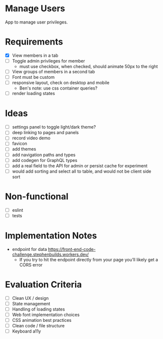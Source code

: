 # Manage Users

App to manage user privileges.

# Requirements

- [x] View members in a tab
- [ ] Toggle admin privileges for member
  - must use checkbox, when checked, should animate 50px to the right
- [ ] View groups of members in a second tab
- [ ] Font must be custom
- [ ] responsive layout, check on desktop and mobile
  - Ben's note: use css container queries?
- [ ] render loading states

# Ideas

- [ ] settings panel to toggle light/dark theme?
- [ ] deep linking to pages and panels
- [ ] record video demo
- [ ] favicon
- [ ] add themes
- [ ] add navigation paths and types
- [ ] add codegen for GraphQL types
- [ ] add a real field to the API for admin or persist cache for experiment
- [ ] would add sorting and select all to table, and would not be client side sort

# Non-functional

- [ ] eslint
- [ ] tests

# Implementation Notes

- endpoint for data https://front-end-code-challenge.stephenbuilds.workers.dev/
  - If you try to hit the endpoint directly from your page you’ll likely get a CORS error

# Evaluation Criteria

- [ ] Clean UX / design
- [ ] State management
- [ ] Handling of loading states
- [ ] Web font implementation choices
- [ ] CSS animation best practices
- [ ] Clean code / file structure
- [ ] Keyboard a11y
